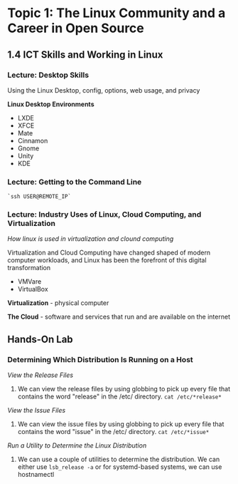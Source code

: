 # Topic 1: The Linux Community and a Career in Open Source

## 1.4 ICT Skills and Working in Linux

### Lecture: Desktop Skills

Using the Linux Desktop, config, options, web usage, and privacy

**Linux Desktop Environments**
	
- LXDE
- XFCE
- Mate
- Cinnamon
- Gnome
- Unity
- KDE

### Lecture: Getting to the Command Line
	`ssh USER@REMOTE_IP`

### Lecture: Industry Uses of Linux, Cloud Computing, and Virtualization

*How linux is used in virtualization and clound computing*

Virtualization and Cloud Computing have changed shaped of modern computer workloads, and Linux has been the forefront of this digital transformation

- VMVare
- VirtualBox

**Virtualization** - physical computer

**The Cloud** - software and services that run and are available on the internet

## Hands-On Lab

### Determining Which Distribution Is Running on a Host
		
*View the Release Files*
1. We can view the release files by using globbing to pick up every file that contains the word "release" in the /etc/ directory.
		`cat /etc/*release*`

*View the Issue Files*
1. We can view the issue files by using globbing to pick up every file that contains the word "issue" in the /etc/ directory.
		`cat /etc/*issue*`

*Run a Utility to Determine the Linux Distribution*
1. We can use a couple of utilities to determine the distribution. We can either use 
		`lsb_release -a` 
	or for systemd-based systems, we can use 
		hostnamectl